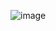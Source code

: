 ![image](https://user-images.githubusercontent.com/77952321/166701725-33c2fc37-12cb-41f3-be3e-c0f3727cfa2d.png)
